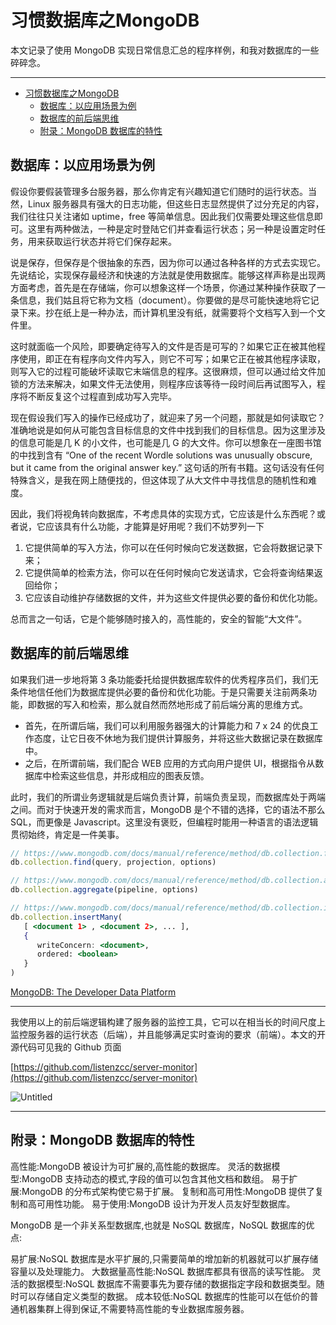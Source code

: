 # 习惯数据库之MongoDB

本文记录了使用 MongoDB 实现日常信息汇总的程序样例，和我对数据库的一些碎碎念。

---
- [习惯数据库之MongoDB](#习惯数据库之mongodb)
  - [数据库：以应用场景为例](#数据库以应用场景为例)
  - [数据库的前后端思维](#数据库的前后端思维)
  - [附录：MongoDB 数据库的特性](#附录mongodb-数据库的特性)


## 数据库：以应用场景为例

假设你要假装管理多台服务器，那么你肯定有兴趣知道它们随时的运行状态。当然，Linux 服务器具有强大的日志功能，但这些日志显然提供了过分充足的内容，我们往往只关注诸如 uptime，free 等简单信息。因此我们仅需要处理这些信息即可。这里有两种做法，一种是定时登陆它们并查看运行状态；另一种是设置定时任务，用来获取运行状态并将它们保存起来。

说是保存，但保存是个很抽象的东西，因为你可以通过各种各样的方式去实现它。先说结论，实现保存最经济和快速的方法就是使用数据库。能够这样声称是出现两方面考虑，首先是在存储端，你可以想象这样一个场景，你通过某种操作获取了一条信息，我们姑且将它称为文档（document）。你要做的是尽可能快速地将它记录下来。抄在纸上是一种办法，而计算机里没有纸，就需要将个文档写入到一个文件里。

这时就面临一个风险，即要确定待写入的文件是否是可写的？如果它正在被其他程序使用，即正在有程序向文件内写入，则它不可写；如果它正在被其他程序读取，则写入它的过程可能破坏读取它末端信息的程序。这很麻烦，但可以通过给文件加锁的方法来解决，如果文件无法使用，则程序应该等待一段时间后再试图写入，程序将不断反复这个过程直到成功写入完毕。

现在假设我们写入的操作已经成功了，就迎来了另一个问题，那就是如何读取它？准确地说是如何从可能包含目标信息的文件中找到我们的目标信息。因为这里涉及的信息可能是几 K 的小文件，也可能是几 G 的大文件。你可以想象在一座图书馆的中找到含有 “One of the recent Wordle solutions was unusually obscure, but it came from the original answer key.” 这句话的所有书籍。这句话没有任何特殊含义，是我在网上随便找的，但这体现了从大文件中寻找信息的随机性和难度。

因此，我们将视角转向数据库，不考虑具体的实现方式，它应该是什么东西呢？或者说，它应该具有什么功能，才能算是好用呢？我们不妨罗列一下

1. 它提供简单的写入方法，你可以在任何时候向它发送数据，它会将数据记录下来；
2. 它提供简单的检索方法，你可以在任何时候向它发送请求，它会将查询结果返回给你；
3. 它应该自动维护存储数据的文件，并为这些文件提供必要的备份和优化功能。

总而言之一句话，它是个能够随时接入的，高性能的，安全的智能“大文件”。

## 数据库的前后端思维

如果我们进一步地将第 3 条功能委托给提供数据库软件的优秀程序员们，我们无条件地信任他们为数据库提供必要的备份和优化功能。于是只需要关注前两条功能，即数据的写入和检索，那么就自然而然地形成了前后端分离的思维方式。

- 首先，在所谓后端，我们可以利用服务器强大的计算能力和 7 x 24 的优良工作态度，让它日夜不休地为我们提供计算服务，并将这些大数据记录在数据库中。
- 之后，在所谓前端，我们配合 WEB 应用的方式向用户提供 UI，根据指令从数据库中检索这些信息，并形成相应的图表反馈。

此时，我们的所谓业务逻辑就是后端负责计算，前端负责呈现，而数据库处于两端之间。而对于快速开发的需求而言，MongoDB 是个不错的选择，它的语法不那么 SQL，而更像是 Javascript。这里没有褒贬，但编程时能用一种语言的语法逻辑贯彻始终，肯定是一件美事。

```jsx
// https://www.mongodb.com/docs/manual/reference/method/db.collection.find
db.collection.find(query, projection, options)

// https://www.mongodb.com/docs/manual/reference/method/db.collection.aggregate
db.collection.aggregate(pipeline, options)

// https://www.mongodb.com/docs/manual/reference/method/db.collection.insertMany
db.collection.insertMany(
   [ <document 1> , <document 2>, ... ],
   {
      writeConcern: <document>,
      ordered: <boolean>
   }
)
```

[MongoDB: The Developer Data Platform](https://www.mongodb.com/)

---

我使用以上的前后端逻辑构建了服务器的监控工具，它可以在相当长的时间尺度上监控服务器的运行状态（后端），并且能够满足实时查询的要求（前端）。本文的开源代码可见我的 Github 页面

[https://github.com/listenzcc/server-monitor](https://github.com/listenzcc/server-monitor)

![Untitled](%E4%B9%A0%E6%83%AF%E6%95%B0%E6%8D%AE%E5%BA%93%E4%B9%8BMongoDB%20d224c60532264efd8a246159ddabf6dc/Untitled.png)

---

## 附录：MongoDB 数据库的特性

高性能:MongoDB 被设计为可扩展的,高性能的数据库。
灵活的数据模型:MongoDB 支持动态的模式,字段的值可以包含其他文档和数组。
易于扩展:MongoDB 的分布式架构使它易于扩展。
复制和高可用性:MongoDB 提供了复制和高可用性功能。
易于使用:MongoDB 设计为开发人员友好型数据库。

MongoDB 是一个非关系型数据库,也就是 NoSQL 数据库，NoSQL 数据库的优点:

易扩展:NoSQL 数据库是水平扩展的,只需要简单的增加新的机器就可以扩展存储容量以及处理能力。
大数据量高性能:NoSQL 数据库都具有很高的读写性能。
灵活的数据模型:NoSQL 数据库不需要事先为要存储的数据指定字段和数据类型。随时可以存储自定义类型的数据。
成本较低:NoSQL 数据库的性能可以在低价的普通机器集群上得到保证,不需要特高性能的专业数据库服务器。
